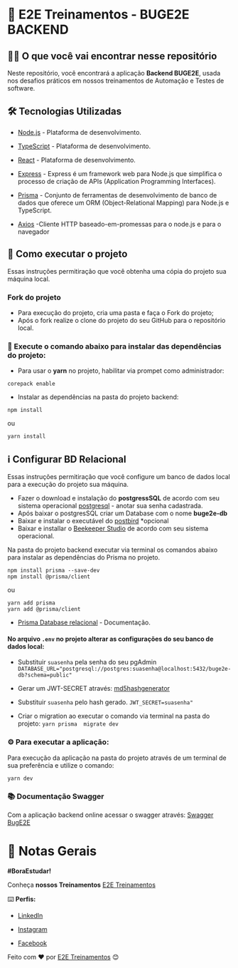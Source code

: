 # 🚀 E2E Treinamentos - BUGE2E BACKEND


## 👨‍💻 O que você vai encontrar nesse repositório

Neste repositório, você encontrará a aplicação **Backend BUGE2E**, usada nos desafios práticos em nossos treinamentos de Automação e Testes de software.

## :hammer_and_wrench: Tecnologias Utilizadas

- [Node.js](https://nodejs.org/en/) - Plataforma de desenvolvimento.

- [TypeScript](https://www.typescriptlang.org/) - Plataforma de desenvolvimento.

- [React](https://react.dev/) - Plataforma de desenvolvimento.

- [Express](https://expressjs.com/) - Express é um framework web para Node.js que simplifica o processo de criação de APIs (Application Programming Interfaces).

- [Prisma](https://www.prisma.io/) - Conjunto de ferramentas de desenvolvimento de banco de dados que oferece um ORM (Object-Relational Mapping) para Node.js e TypeScript.

- [Axios](https://axios-http.com/ptbr/docs/intro) -Cliente HTTP baseado-em-promessas para o node.js e para o navegador
   
## 🚀 Como executar o projeto
Essas instruções permitiração que você obtenha uma cópia do projeto  sua máquina local.

### Fork do projeto
 - Para execução do projeto, cria uma pasta e faça o Fork do projeto;
 - Após o fork realize o clone do projeto do seu GitHub para o repositório local.

    
### 🤖 Execute o comando abaixo para instalar das dependências do projeto:
 - Para usar o **yarn** no projeto, habilitar via prompet como administrador:
 ```
corepack enable
```

- Instalar as dependências na pasta do projeto backend:
```
npm install
```
ou
```
yarn install
```

## ℹ️ Configurar BD Relacional

Essas instruções permitiração que você configure um banco de dados local para a execução do projeto  sua máquina.

- Fazer o download e instalação do **postgressSQL** de acordo com seu sistema operacional [postgresql](https://www.postgresql.org/download/) - anotar sua senha cadastrada.
- Após baixar o postgresSQL criar um Database com o nome **buge2e-db**
- Baixar e instalar o executável do [postbird](https://github.com/Paxa/postbird/releases/tag/0.8.4) *opcional
- Baixar e installar o [Beekeeper Studio](https://www.beekeeperstudio.io/) de acordo com seu sistema operacional.

 Na pasta do projeto backend executar via terminal os comandos abaixo para instalar as dependências do Prisma no projeto.
 
```
npm install prisma --save-dev
npm install @prisma/client
```
ou 
```
yarn add prisma
yarn add @prisma/client 
```
- [Prisma Database relacional](https://www.prisma.io/docs/getting-started/setup-prisma/add-to-existing-project/relational-databases-typescript-postgresql) - Documentação.
####  No arquivo `.env` no projeto alterar as configurações do seu banco de dados local:
- Substituir `suasenha` pela senha do seu pgAdmin
`DATABASE_URL="postgresql://postgres:suasenha@localhost:5432/buge2e-db?schema=public"`

- Gerar um JWT-SECRET através: [md5hashgenerator](https://www.md5hashgenerator.com/)
- Substituir `suasenha` pelo hash gerado.
`JWT_SECRET=suasenha"`

- Criar o migration ao executar o comando via terminal na pasta do projeto:
 ``
 yarn prisma  migrate dev
``
  

### ⚙️ Para executar a aplicação:
Para execução da aplicação  na pasta do projeto através de um terminal de sua preferência e utilize o comando:

```
yarn dev
```
### 📚 Documentação Swagger

Com a aplicação backend online acessar o swagger através: [Swagger BugE2E](http://localhost:3333/api-swagger/#/Product/getcategory_product)

# 📌 Notas Gerais
 
**#BoraEstudar!**

Conheça **nossos Treinamentos** [E2E Treinamentos](https://e2etreinamentos.com.br/)  

⌨️ **Perfis:**
 - [LinkedIn](https://www.linkedin.com/company/e2e-treinamentos/)
   
 - [Instagram](https://www.instagram.com/e2etreinamentos/)
   
 - [Facebook](https://www.facebook.com/E2ETreinamento/?locale=pt_BR)
  
Feito com ❤️ por [E2E Treinamentos](https://e2etreinamentos.com.br/) 😊

